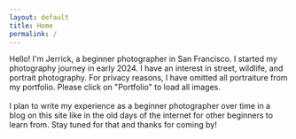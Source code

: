 ```yaml
---
layout: default
title: Home
permalink: /
---
```

Hello! I'm Jerrick, a beginner photographer in San Francisco. I started my photography journey in early 2024. I have an interest in street, wildlife, and portrait photography. For privacy reasons, I have omitted all portraiture from my portfolio. Please click on "Portfolio" to load all images. <br><br>
I plan to write my experience as a beginner photographer over time in a blog on this site like in the old days of the internet for other beginners to learn from. Stay tuned for that and thanks for coming by!
